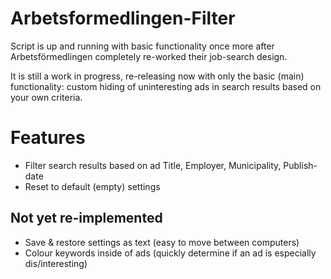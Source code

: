 Arbetsformedlingen-Filter
================

Script is up and running with basic functionality once more after Arbetsförmedlingen completely re-worked their job-search design.

It is still a work in progress, re-releasing now with only the basic (main) functionality: custom hiding of uninteresting ads in search results based on your own criteria.

# Features

- Filter search results based on ad Title, Employer, Municipality, Publish-date
- Reset to default (empty) settings

## Not yet re-implemented

- Save & restore settings as text (easy to move between computers)
- Colour keywords inside of ads (quickly determine if an ad is especially dis/interesting)
